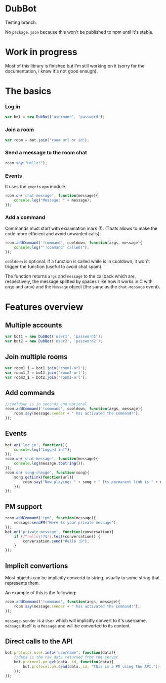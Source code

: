 # DubBot
Testing branch.

No `package.json` because this won't be published to npm until it's stable.

# Work in progress
Most of this library is finished but I'm still working on it (sorry for the documentation, I know it's not good enough).

# The basics
### Log in
```js
var bot = new DubBot('username', 'password');
```

### Join a room
```js
var room = bot.join('room url or id');
```

### Send a message to the room chat
```js
room.say("Hello!");
```

### Events
It uses the `events` `npm` module.
```js
room.on('chat-message', function(message){
	console.log("Message: " + message);
});
```

### Add a command
Commands must start with exclamation mark (!). (Thats allows to make the code more efficient and avoid unwanted calls).
```js
room.addCommand('!command', cooldown, function(args, message){
	console.log("'!command' called!");
});
```
`cooldown` is optional. If a function is called while is in cooldown, it won't trigger the function (useful to avoid chat spam).

The function returns `args` and `message` to the callback which are, respectively, the message splitted by spaces (like how it works in C with argc and arcv) and the `Message` object (the same as the `chat-message` event).


# Features overview
## Multiple accounts
```js
var bot1 = new DubBot('user1', 'password1');
var bot2 = new DubBot('user2', 'password2');
```

## Join multiple rooms
```js
var room1_1 = bot1.join('room1-url');
var room1_2 = bo11.join('room2-url');
var room2_1 = bot2.join('room1-url');
```

## Add commands
```js
//cooldown is in seconds and optional
room.addCommand('!command', cooldown, function(args, message){
	room.say(message.sender + " has activated the command!");
});
```

## Events
```js
bot.on('log in', function(){
	console.log("Logged in!");
});
room.on('chat-message', function(message){
	console.log(message.toString());
});
room.on('song-change', function(song){
	song.getLink(function(url){
		room.say("Now playing: " + song + " Its permanent link is " + url);
	});
});
```

## PM support
```js
room.addCommand('!pm', function(message){
	message.sendPM("Here is your private message");
});
bot.on('private-message', function(conversation){
	if (/^hello\!?$/i.test(conversation)) {
		conversation.send("Hello :D");
	}
});
```

## Implicit convertions
Most objects can be implicitly convertd to string, usually to some string that represents them.

An example of this is the following:
```js
room.addCommand('!command', function(args, message){
	room.say(message.sender + " has activated the command!");
});
```
`message.sender` is a `User` which will implicitly convert to it's username. `message` itself is a `Message` and will be converted to its content.


## Direct calls to the API
```js
bot.protocol.user.info('username', function(data){
	//data is the raw data returned from the server
	bot.protocol.pm.get(data._id, function(data){
		bot.protocol.pm.send(data._id, "This is a PM using the API.");
	});
});
```